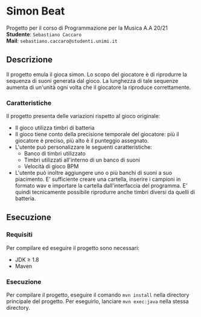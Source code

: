 # Simon Beat
Progetto per il corso di Programmazione per la Musica A.A 20/21 <br>
**Studente**: `Sebastiano Caccaro` <br>
**Mail**: `sebastiano.caccaro@studenti.unimi.it`

## Descrizione
Il progetto emula il gioca simon. Lo scopo del giocatore è di riprodurre la sequenza di suoni generata dal gioco. La lunghezza di tale sequenze aumenta di un'unità ogni volta che il giocatore la riproduce correttamente.

### Caratteristiche
Il progetto presenta delle variazioni rispetto al gioco originale:
- Il gioco utilizza timbri di batteria
- Il gioco tiene conto della precisione temporale del giocatore: più il giocatore è preciso, più alto è il punteggio assegnato.
- L'utente può personalizzare le seguenti caratteristiche:
  - Banco di timbri utilizzato
  - Timbri utilizzati all'interno di un banco di suoni
  - Velocità di gioco BPM
- L'utente può inoltre aggiungere uno o più banchi di suoni a suo piacimento. E' sufficiente creare una cartella, inserire i campioni in formato wav e importare la cartella dall'interfaccia del programma. E' quindi tecnicamente possibile riprodurre anche timbri diversi da quelli di batteria.

## Esecuzione
### Requisiti
Per compilare ed eseguire il progetto sono necessari:
- JDK ≥ 1.8
- Maven

### Esecuzione
Per compilare il progetto, eseguire il comando `mvn install` nella directory principale del progetto. Per eseguirlo, lanciare `mvn exec:java` nella stessa directory.
